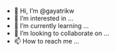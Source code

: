 - 👋 Hi, I’m @gayatrikw
- 👀 I’m interested in ...
- 🌱 I’m currently learning ...
- 💞️ I’m looking to collaborate on ...
- 📫 How to reach me ...

<!---
gayatrikw/gayatrikw is a ✨ special ✨ repository because its `README.md` (this file) appears on your GitHub profile.
You can click the Preview link to take a look at your changes.
--->
